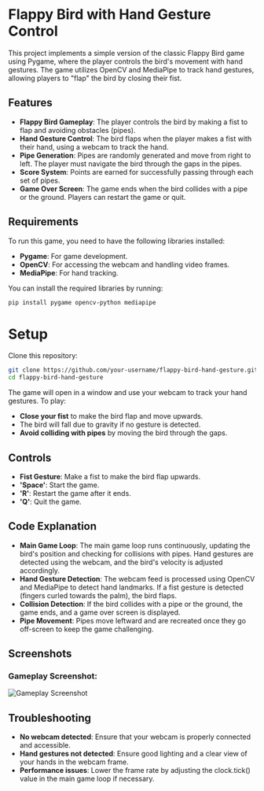 # Flappy Bird with Hand Gesture Control

This project implements a simple version of the classic Flappy Bird game using Pygame, where the player controls the bird's movement with hand gestures. The game utilizes OpenCV and MediaPipe to track hand gestures, allowing players to "flap" the bird by closing their fist.

## Features

- **Flappy Bird Gameplay**: The player controls the bird by making a fist to flap and avoiding obstacles (pipes).
- **Hand Gesture Control**: The bird flaps when the player makes a fist with their hand, using a webcam to track the hand.
- **Pipe Generation**: Pipes are randomly generated and move from right to left. The player must navigate the bird through the gaps in the pipes.
- **Score System**: Points are earned for successfully passing through each set of pipes.
- **Game Over Screen**: The game ends when the bird collides with a pipe or the ground. Players can restart the game or quit.

## Requirements

To run this game, you need to have the following libraries installed:

- **Pygame**: For game development.
- **OpenCV**: For accessing the webcam and handling video frames.
- **MediaPipe**: For hand tracking.

You can install the required libraries by running:

```bash
pip install pygame opencv-python mediapipe
```
# Setup

Clone this repository:

```bash
git clone https://github.com/your-username/flappy-bird-hand-gesture.git
cd flappy-bird-hand-gesture
```

The game will open in a window and use your webcam to track your hand gestures. To play:

- **Close your fist** to make the bird flap and move upwards.
- The bird will fall due to gravity if no gesture is detected.
- **Avoid colliding with pipes** by moving the bird through the gaps.

## Controls

- **Fist Gesture**: Make a fist to make the bird flap upwards.
- **'Space'**: Start the game.
- **'R'**: Restart the game after it ends.
- **'Q'**: Quit the game.

## Code Explanation

- **Main Game Loop**: The main game loop runs continuously, updating the bird's position and checking for collisions with pipes. Hand gestures are detected using the webcam, and the bird's velocity is adjusted accordingly.
- **Hand Gesture Detection**: The webcam feed is processed using OpenCV and MediaPipe to detect hand landmarks. If a fist gesture is detected (fingers curled towards the palm), the bird flaps.
- **Collision Detection**: If the bird collides with a pipe or the ground, the game ends, and a game over screen is displayed.
- **Pipe Movement**: Pipes move leftward and are recreated once they go off-screen to keep the game challenging.

## Screenshots

### Gameplay Screenshot:
![Gameplay Screenshot](images/hand_gesture_gameplay.png)

## Troubleshooting

- **No webcam detected**: Ensure that your webcam is properly connected and accessible.
- **Hand gestures not detected**: Ensure good lighting and a clear view of your hands in the webcam frame.
- **Performance issues**: Lower the frame rate by adjusting the clock.tick() value in the main game loop if necessary.
